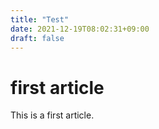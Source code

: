 ```yaml
---
title: "Test"
date: 2021-12-19T08:02:31+09:00
draft: false
---
```

# first article
This is a first article.
